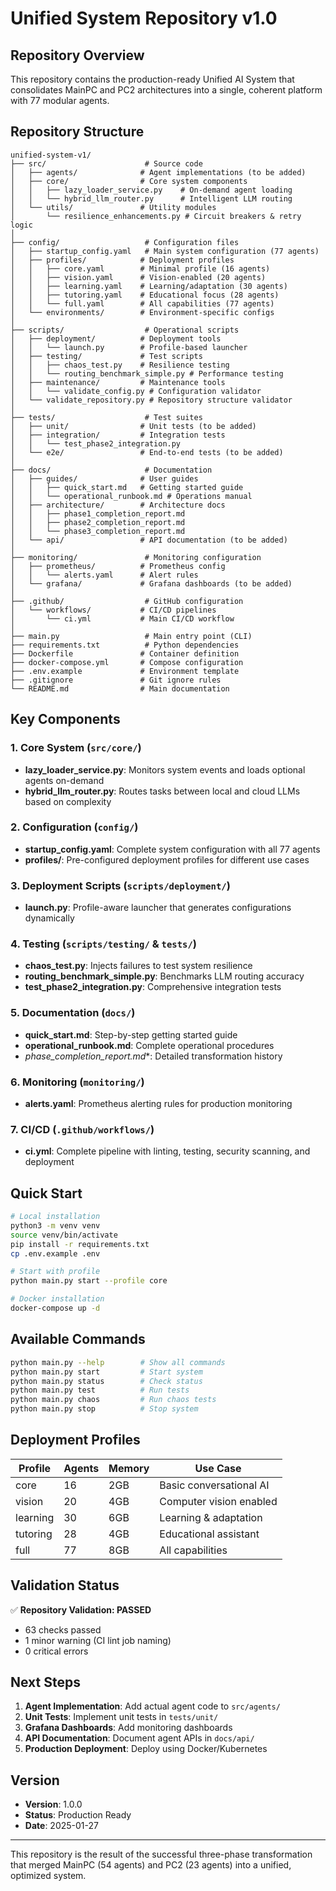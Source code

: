 # Unified System Repository v1.0

## Repository Overview

This repository contains the production-ready Unified AI System that consolidates MainPC and PC2 architectures into a single, coherent platform with 77 modular agents.

## Repository Structure

```
unified-system-v1/
├── src/                      # Source code
│   ├── agents/              # Agent implementations (to be added)
│   ├── core/                # Core system components
│   │   ├── lazy_loader_service.py    # On-demand agent loading
│   │   └── hybrid_llm_router.py      # Intelligent LLM routing
│   └── utils/               # Utility modules
│       └── resilience_enhancements.py # Circuit breakers & retry logic
│
├── config/                   # Configuration files
│   ├── startup_config.yaml   # Main system configuration (77 agents)
│   ├── profiles/            # Deployment profiles
│   │   ├── core.yaml        # Minimal profile (16 agents)
│   │   ├── vision.yaml      # Vision-enabled (20 agents)
│   │   ├── learning.yaml    # Learning/adaptation (30 agents)
│   │   ├── tutoring.yaml    # Educational focus (28 agents)
│   │   └── full.yaml        # All capabilities (77 agents)
│   └── environments/        # Environment-specific configs
│
├── scripts/                  # Operational scripts
│   ├── deployment/          # Deployment tools
│   │   └── launch.py        # Profile-based launcher
│   ├── testing/             # Test scripts
│   │   ├── chaos_test.py    # Resilience testing
│   │   └── routing_benchmark_simple.py # Performance testing
│   ├── maintenance/         # Maintenance tools
│   │   └── validate_config.py # Configuration validator
│   └── validate_repository.py # Repository structure validator
│
├── tests/                    # Test suites
│   ├── unit/                # Unit tests (to be added)
│   ├── integration/         # Integration tests
│   │   └── test_phase2_integration.py
│   └── e2e/                 # End-to-end tests (to be added)
│
├── docs/                     # Documentation
│   ├── guides/              # User guides
│   │   ├── quick_start.md   # Getting started guide
│   │   └── operational_runbook.md # Operations manual
│   ├── architecture/        # Architecture docs
│   │   ├── phase1_completion_report.md
│   │   ├── phase2_completion_report.md
│   │   └── phase3_completion_report.md
│   └── api/                 # API documentation (to be added)
│
├── monitoring/               # Monitoring configuration
│   ├── prometheus/          # Prometheus config
│   │   └── alerts.yaml      # Alert rules
│   └── grafana/             # Grafana dashboards (to be added)
│
├── .github/                  # GitHub configuration
│   └── workflows/           # CI/CD pipelines
│       └── ci.yml           # Main CI/CD workflow
│
├── main.py                   # Main entry point (CLI)
├── requirements.txt          # Python dependencies
├── Dockerfile               # Container definition
├── docker-compose.yml       # Compose configuration
├── .env.example             # Environment template
├── .gitignore               # Git ignore rules
└── README.md                # Main documentation
```

## Key Components

### 1. Core System (`src/core/`)
- **lazy_loader_service.py**: Monitors system events and loads optional agents on-demand
- **hybrid_llm_router.py**: Routes tasks between local and cloud LLMs based on complexity

### 2. Configuration (`config/`)
- **startup_config.yaml**: Complete system configuration with all 77 agents
- **profiles/**: Pre-configured deployment profiles for different use cases

### 3. Deployment Scripts (`scripts/deployment/`)
- **launch.py**: Profile-aware launcher that generates configurations dynamically

### 4. Testing (`scripts/testing/` & `tests/`)
- **chaos_test.py**: Injects failures to test system resilience
- **routing_benchmark_simple.py**: Benchmarks LLM routing accuracy
- **test_phase2_integration.py**: Comprehensive integration tests

### 5. Documentation (`docs/`)
- **quick_start.md**: Step-by-step getting started guide
- **operational_runbook.md**: Complete operational procedures
- **phase*_completion_report.md**: Detailed transformation history

### 6. Monitoring (`monitoring/`)
- **alerts.yaml**: Prometheus alerting rules for production monitoring

### 7. CI/CD (`.github/workflows/`)
- **ci.yml**: Complete pipeline with linting, testing, security scanning, and deployment

## Quick Start

```bash
# Local installation
python3 -m venv venv
source venv/bin/activate
pip install -r requirements.txt
cp .env.example .env

# Start with profile
python main.py start --profile core

# Docker installation
docker-compose up -d
```

## Available Commands

```bash
python main.py --help        # Show all commands
python main.py start         # Start system
python main.py status        # Check status
python main.py test          # Run tests
python main.py chaos         # Run chaos tests
python main.py stop          # Stop system
```

## Deployment Profiles

| Profile | Agents | Memory | Use Case |
|---------|--------|---------|----------|
| core | 16 | 2GB | Basic conversational AI |
| vision | 20 | 4GB | Computer vision enabled |
| learning | 30 | 6GB | Learning & adaptation |
| tutoring | 28 | 4GB | Educational assistant |
| full | 77 | 8GB | All capabilities |

## Validation Status

✅ **Repository Validation: PASSED**
- 63 checks passed
- 1 minor warning (CI lint job naming)
- 0 critical errors

## Next Steps

1. **Agent Implementation**: Add actual agent code to `src/agents/`
2. **Unit Tests**: Implement unit tests in `tests/unit/`
3. **Grafana Dashboards**: Add monitoring dashboards
4. **API Documentation**: Document agent APIs in `docs/api/`
5. **Production Deployment**: Deploy using Docker/Kubernetes

## Version

- **Version**: 1.0.0
- **Status**: Production Ready
- **Date**: 2025-01-27

---

This repository is the result of the successful three-phase transformation that merged MainPC (54 agents) and PC2 (23 agents) into a unified, optimized system.